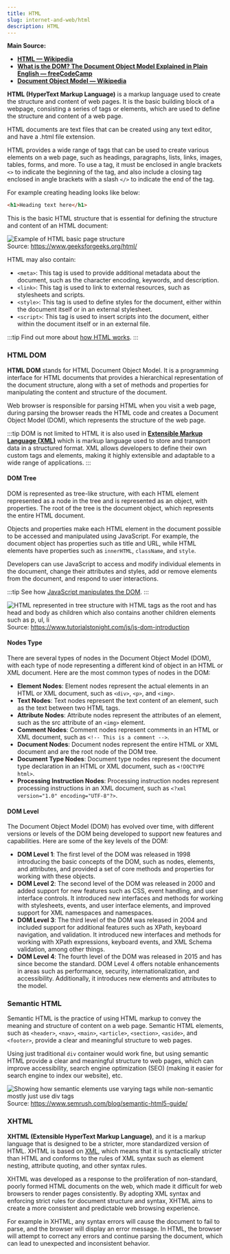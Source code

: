 ```yaml
---
title: HTML
slug: internet-and-web/html
description: HTML
---
```


**Main Source:**

- **[HTML — Wikipedia](https://en.wikipedia.org/wiki/HTML)**
- **[What is the DOM? The Document Object Model Explained in Plain English — freeCodeCamp](https://www.freecodecamp.org/news/what-is-the-dom-explained-in-plain-english/)**
- **[Document Object Model — Wikipedia](https://en.wikipedia.org/wiki/Document_Object_Model)**

**HTML (HyperText Markup Language)** is a markup language used to create the structure and content of web pages. It is the basic building block of a webpage, consisting a series of tags or elements, which are used to define the structure and content of a web page.

HTML documents are text files that can be created using any text editor, and have a .html file extension.

HTML provides a wide range of tags that can be used to create various elements on a web page, such as headings, paragraphs, lists, links, images, tables, forms, and more. To use a tag, it must be enclosed in angle brackets `<>` to indicate the beginning of the tag, and also include a closing tag enclosed in angle brackets with a slash `</>` to indicate the end of the tag.

For example creating heading looks like below:

```html
<h1>Heading text here</h1>
```

This is the basic HTML structure that is essential for defining the structure and content of an HTML document:

![Example of HTML basic page structure](./html-example.png)  
Source: https://www.geeksforgeeks.org/html/

HTML may also contain:

- `<meta>`: This tag is used to provide additional metadata about the document, such as the character encoding, keywords, and description.
- `<link>`: This tag is used to link to external resources, such as stylesheets and scripts.
- `<style>`: This tag is used to define styles for the document, either within the document itself or in an external stylesheet.
- `<script>`: This tag is used to insert scripts into the document, either within the document itself or in an external file.

:::tip
Find out more about [how HTML works](/internet-and-web/web-browser#page-rendering).
:::

### HTML DOM

**HTML DOM** stands for HTML Document Object Model. It is a programming interface for HTML documents that provides a hierarchical representation of the document structure, along with a set of methods and properties for manipulating the content and structure of the document.

Web browser is responsible for parsing HTML when you visit a web page, during parsing the browser reads the HTML code and creates a Document Object Model (DOM), which represents the structure of the web page.

:::tip
DOM is not limited to HTML it is also used in **[Extensible Markup Language (XML)](/digital-media-processing/xml)** which is markup language used to store and transport data in a structured format. XML allows developers to define their own custom tags and elements, making it highly extensible and adaptable to a wide range of applications.
:::

#### DOM Tree

DOM is represented as tree-like structure, with each HTML element represented as a node in the tree and is represented as an object, with properties. The root of the tree is the document object, which represents the entire HTML document.

Objects and properties make each HTML element in the document possible to be accessed and manipulated using JavaScript. For example, the document object has properties such as title and URL, while HTML elements have properties such as `innerHTML`, `className`, and `style`.

Developers can use JavaScript to access and modify individual elements in the document, change their attributes and styles, add or remove elements from the document, and respond to user interactions.

:::tip
See how [JavaScript manipulates the DOM](/internet-and-web/javascript#dom-manipulation).
:::

![HTML represented in tree structure with HTML tags as the root and has head and body as children which also contains another children elements such as p, ul, li](./dom-tree.png)  
Source: https://www.tutorialstonight.com/js/js-dom-introduction

#### Nodes Type

There are several types of nodes in the Document Object Model (DOM), with each type of node representing a different kind of object in an HTML or XML document. Here are the most common types of nodes in the DOM:

- **Element Nodes**: Element nodes represent the actual elements in an HTML or XML document, such as `<div>`, `<p>`, and `<img>`.
- **Text Nodes**: Text nodes represent the text content of an element, such as the text between two HTML tags.
- **Attribute Nodes**: Attribute nodes represent the attributes of an element, such as the src attribute of an `<img>` element.
- **Comment Nodes**: Comment nodes represent comments in an HTML or XML document, such as `<!-- This is a comment -->`.
- **Document Nodes**: Document nodes represent the entire HTML or XML document and are the root node of the DOM tree.
- **Document Type Nodes**: Document type nodes represent the document type declaration in an HTML or XML document, such as `<!DOCTYPE html>`.
- **Processing Instruction Nodes**: Processing instruction nodes represent processing instructions in an XML document, such as `<?xml version="1.0" encoding="UTF-8"?>`.

#### DOM Level

The Document Object Model (DOM) has evolved over time, with different versions or levels of the DOM being developed to support new features and capabilities. Here are some of the key levels of the DOM:

- **DOM Level 1**: The first level of the DOM was released in 1998 introducing the basic concepts of the DOM, such as nodes, elements, and attributes, and provided a set of core methods and properties for working with these objects.
- **DOM Level 2**: The second level of the DOM was released in 2000 and added support for new features such as CSS, event handling, and user interface controls. It introduced new interfaces and methods for working with stylesheets, events, and user interface elements, and improved support for XML namespaces and namespaces.
- **DOM Level 3**: The third level of the DOM was released in 2004 and included support for additional features such as XPath, keyboard navigation, and validation. It introduced new interfaces and methods for working with XPath expressions, keyboard events, and XML Schema validation, among other things.
- **DOM Level 4**: The fourth level of the DOM was released in 2015 and has since become the standard. DOM Level 4 offers notable enhancements in areas such as performance, security, internationalization, and accessibility. Additionally, it introduces new elements and attributes to the model.

### Semantic HTML

Semantic HTML is the practice of using HTML markup to convey the meaning and structure of content on a web page. Semantic HTML elements, such as `<header>`, `<nav>`, `<main>`, `<article>`, `<section>`, `<aside>`, and `<footer>`, provide a clear and meaningful structure to web pages.

Using just traditional `div` container would work fine, but using semantic HTML provide a clear and meaningful structure to web pages, which can improve accessibility, search engine optimization (SEO) (making it easier for search engine to index our website), etc.

![Showing how semantic elements use varying tags while non-semantic mostly just use div tags](./semantic-html.png)  
Source: https://www.semrush.com/blog/semantic-html5-guide/

### XHTML

**XHTML (Extensible HyperText Markup Language)**, and it is a markup language that is designed to be a stricter, more standardized version of HTML. XHTML is based on [XML](/digital-media-processing/xml), which means that it is syntactically stricter than HTML and conforms to the rules of XML syntax such as element nesting, attribute quoting, and other syntax rules.

XHTML was developed as a response to the proliferation of non-standard, poorly formed HTML documents on the web, which made it difficult for web browsers to render pages consistently. By adopting XML syntax and enforcing strict rules for document structure and syntax, XHTML aims to create a more consistent and predictable web browsing experience.

For example in XHTML, any syntax errors will cause the document to fail to parse, and the browser will display an error message. In HTML, the browser will attempt to correct any errors and continue parsing the document, which can lead to unexpected and inconsistent behavior.
